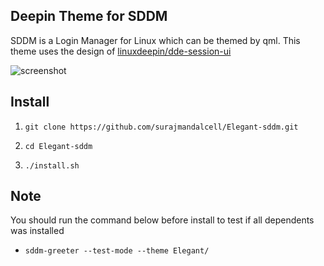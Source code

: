 ## Deepin Theme for SDDM

SDDM is a Login Manager for Linux which can be themed by qml. This theme uses the design of [linuxdeepin/dde-session-ui](https://github.com/linuxdeepin/dde-session-ui)


![screenshot](https://github.com/CoolFool/Elegant-sddm/blob/master/Elegant/preview.png?raw=true)

## Install
1. `git clone https://github.com/surajmandalcell/Elegant-sddm.git`

2. `cd Elegant-sddm`

3. `./install.sh`

## Note

You should run the command below before install to test if all dependents was installed

- `sddm-greeter --test-mode --theme Elegant/`
